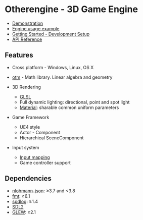 # Otherengine - 3D Game Engine

* [Demonstration](https://www.youtube.com/playlist?list=PLRimg1E-To2HJn1jtpYQXFujjI4dbRUsY)
* [Engine usage example](https://github.com/Othereum/Otherengine-TestGame)
* [Getting Started - Development Setup](Guide/English/Development%20Setup.md)
* [API Reference](https://othereum.github.io/Otherengine)

## Features

* Cross platform - Windows, Linux, OS X

* [otm](https://github.com/Othereum/otm) - Math library. Linear algebra and geometry

* 3D Rendering
  * [GLSL](Guide/English/Shader%20Programming.md)
  * Full dynamic lighting: directional, point and spot light
  * [Material](Guide/English/Graphic%20Assets.md#material): sharable common uniform parameters

* Game Framework
  * UE4 style
  * Actor - Component
  * Hierarchical SceneComponent

* Input system
  * [Input mapping](https://github.com/Othereum/Otherengine/wiki/Input-mapping-config)
  * Game controller support

## Dependencies

* [nlohmann-json](https://github.com/nlohmann/json): ≥3.7 and <3.8
* [fmt](https://github.com/fmtlib/fmt): ≥6.1
* [spdlog](https://github.com/gabime/spdlog): ≥1.4
* [SDL2](https://www.libsdl.org/download-2.0.php)
* [GLEW](https://github.com/nigels-com/glew): ≥2.1
